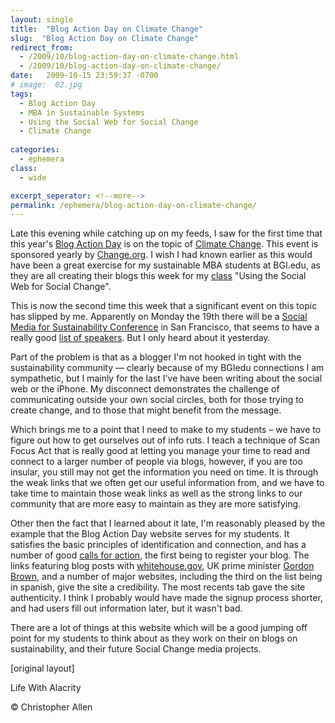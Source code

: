 ```yaml
---
layout: single
title:  "Blog Action Day on Climate Change"
slug:  "Blog Action Day on Climate Change"
redirect_from:
  - /2009/10/blog-action-day-on-climate-change.html
  - /2009/10/blog-action-day-on-climate-change/
date:   2009-10-15 23:59:37 -0700
# image:  02.jpg
tags: 
  - Blog Action Day
  - MBA in Sustainable Systems
  - Using the Social Web for Social Change
  - Climate Change
  
categories:
  - ephemera
class:
  - wide

excerpt_seperator: <!--more-->
permalink: /ephemera/blog-action-day-on-climate-change/
---
```

Late this evening while catching up on my feeds, I saw for the first time that this year's [Blog Action Day](http://site.blogactionday.org/) is on the topic of [Climate Change](http://site.blogactionday.org/general/8-great-climate-change-resources-for-your-blog-action-day-post/). This event is sponsored yearly by [Change.org](http://www.change.org/). I wish I had known earlier as this would have been a great exercise for my sustainable MBA students at BGI.edu, as they are all creating their blogs this week for my [class](/2009/09/teaching-using-the-social-web-for-social-change-at-bgiedu.html) "Using the Social Web for Social Change".

This is now the second time this week that a significant event on this topic has slipped by me. Apparently on Monday the 19th there will be a [Social Media for Sustainability Conference](http://www.socialmediacsr.com/) in San Francisco, that seems to have a really good [list of speakers](http://www.socialmediacsr.com/speakers.html). But I only heard about it yesterday.

Part of the problem is that as a blogger I'm not hooked in tight with the sustainability community — clearly because of my BGIedu connections I am sympathetic, but I mainly for the last I've have been writing about the social web or the iPhone. My disconnect demonstrates the challenge of communicating outside your own social circles, both for those trying to create change, and to those that might benefit from the message.

Which brings me to a point that I need to make to my students – we have to figure out how to get ourselves out of info ruts. I teach a technique of Scan Focus Act that is really good at letting you manage your time to read and connect to a larger number of people via blogs, however, if you are too insular, you still may not get the information you need on time. It is through the weak links that we often get our useful information from, and we have to take time to maintain those weak links as well as the strong links to our community that are more easy to maintain as they are more satisfying.

Other then the fact that I learned about it late, I'm reasonably pleased by the example that the Blog Action Day website serves for my students. It satisfies the basic principles of identification and connection, and has a number of good [calls for action](http://www.blogactionday.org/en/takeaction), the first being to register your blog. The links featuring blog posts with [whitehouse.gov](http://www.whitehouse.gov/blog/A-Green-Blog-Action-Day/), UK prime minister [Gordon Brown](http://www.number10.gov.uk/Page20931), and a number of major websites, including the third on the list being in spanish, give the site a credibility. The most recents tab gave the site authenticity. I think I probably would have made the signup process shorter, and had users fill out information later, but it wasn't bad. 

There are a lot of things at this website which will be a good jumping off point for my students to think about as they work on their on blogs on sustainability, and their future Social Change media projects.

[original layout]

<!-- [blog action day](/tags/blog-action-day/) [climate change](/tags/climate-change/) [bgiedu](/tags/bgiedu/) -->

Life With Alacrity

© Christopher Allen